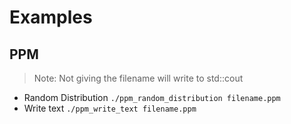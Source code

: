 # Examples

## PPM

> Note: Not giving the filename will write to std::cout

- Random Distribution `./ppm_random_distribution filename.ppm`
- Write text `./ppm_write_text filename.ppm`
